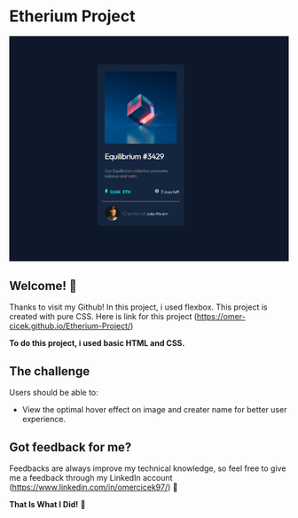 # Etherium Project

![Design preview for the Etherium Card Project](EtheriumProject.png)

## Welcome! 👋

Thanks to visit my Github! In this project, i used flexbox. This project is created with pure CSS. Here is link for this project (https://omer-cicek.github.io/Etherium-Project/)

**To do this project, i used basic HTML and CSS.**

## The challenge

Users should be able to:

- View the optimal hover effect on image and creater name for better user experience. 

## Got feedback for me?

Feedbacks are always improve my technical knowledge, so feel free to give me a feedback through my LinkedIn account (https://www.linkedin.com/in/omercicek97/) 🙌

**That Is What I Did!** 🚀
